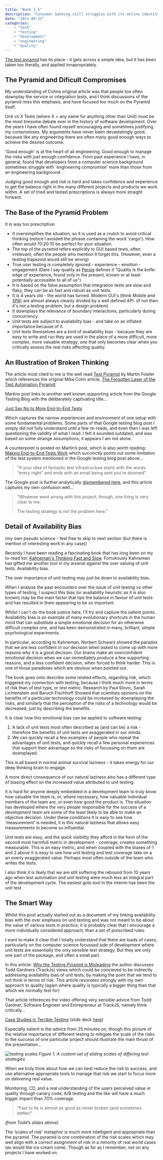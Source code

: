 ```yaml
---
title: "Bank 1.5"
description: "Consumer banking still struggles with its online identity."
date: "2011-09-23"
categories: 
    - "tech"
    - "testing"
    - "development"
    - "engineering"
    - "quality"
---
```


[The test pyramid](https://www.mountaingoatsoftware.com/blog/the-forgotten-layer-of-the-test-automation-pyramid) has its place - it gets across a simple idea, but it has been taken too literally, and applied innapropriately.

<!--more-->

The Pyramid and Dificult Compromises
-------------

My understanding of Cohns original article was that people too often downplay the service or integration tests, and I think discussions of the pyramid miss this emphasis, and have focused too much on the Pyramid itself.

Unit vs X Tests (where X = any name for anything other than Unit)  must be the most tiresome debate ever in the history of software development. Over the years I have often found myself encouraging and sometimes justifying my compromises. My arguments have never been devastatingly good, because like any engineering there are often many good enough ways to achieve the desired outcome.

'Good enough' is at the heart of all engineering. Good enough to manage the risks with just enough confidence. From past experience I have, in general, found that developers from a computer science background sometimes struggle with 'engineering compromise' more than those from an engineering background.

Judging good enough and risk is hard and takes confidence and experience to get the balance right in the many different projects and products we work within. A set of tried and tested prescriptions is always more straight forward. 

The Base of the Pyramid Problem
-------------------------------

It is way too prescriptive:

* It oversimplifies the situation, so it is used as a crutch to avoid critical thinking (notice I avoided the phrase containing the word 'cargo'). How often would 70:20:10 be perfect for your situation. 
* The top of the pyramid refers explicitly to GUI based tests, often irrelevant, often the people who mention it forget this. (However, even a testing trapezoid would still be wrong)
* True user testing is completely ignored - experience - emotion - engagement (Dare I say quality as [Persig](https://en.wikipedia.org/wiki/Zen_and_the_Art_of_Motorcycle_Maintenance) defines it "Quality is the knife-edge of experience, found only in the present, known or at least potentially accessible to all of us")
* It is based on the false assumption that integration tests are slow and flaky, they can be as fast and robust as unit tests.
* It is 4 years old - the world has turned. Modern GUI's (think Mobile and [SPA](https://en.wikipedia.org/wiki/Single-page_application)) are almost always cleanly divided by a well defined API. (if not then it's not a testing problem, but a design problem)
* It downplays the relevance of boundary interactions, particularly during concurrency.
* Unit tests are subject to availability bias - and take on an inflated importance because of it.
* Unit tests themselves are a kind of availability bias - because they are easy to write and run they are used in the place of a more difficult, more complex, more valuable strategy, one that only becomes clear when you critically assess the real risks affecting quality. 

An Illustration of Broken Thinking
----------------------------------
The article most cited to me is the well read [Test Pyramid](http://martinfowler.com/bliki/TestPyramid.html) by Martin Fowler which references the original Mike Cohn article, [The Forgotten Layer of the Test Automation Pyramid](https://www.mountaingoatsoftware.com/blog/the-forgotten-layer-of-the-test-automation-pyramid) 

Martins post links to another well known supporting article from the Google Testing Blog with the deliberately captivating title...

[Just Say No to More End-to-End Tests](http://googletesting.blogspot.ch/2015/04/just-say-no-to-more-end-to-end-tests.html)

Which captures the narrow experiences and environment of one setup with some fundamental problems. Some parts of that Google testing blog post I simply did not fully understand until a few re-reads, and even then I was left questioning the validity of what I read. I felt it sounded outdated, and was based on some strange assumptions, it appears I am not alone.

A counterpoint is posted on Martin’s post, which is also worth reading: [Making End-to-End Tests Work](https://www.symphonious.net/2015/04/30/making-end-to-end-tests-work/) which succinctly points out some limitation of the test system mentioned in the Google testing blog post above...

> "If your idea of fantastic test infrastructure starts with the words “every night” and ends with an email being sent you’re doomed"

The Google post is further analytically [dismembered here](http://bryanpendleton.blogspot.com.au/2015/04/on-testing-strategies-and-end-to-end.html?m=1), and this article captures my own confusion well...

> "Whatever went wrong with this project, though, one thing is very clear to me:
>
> The testing strategy is not the problem here."

Detail of Availability Bias
---------------------------------
(my own pseudo science - feel free to skip to next section (but there is mention of interesting work in any case))

Recently I have been reading a fascinating book that has long been on my to-read list: [Kahneman's Thinking Fast and Slow](http://www.amazon.co.uk/Thinking-Fast-Slow-Daniel-Kahneman/dp/0141033576). Fortuitously Kahneman has gifted me another tool in my arsenal against the over valuing of unit tests. Availability bias.

The over importance of unit testing may just be down to availability bias. 

When I analyse the past encounters over the issue of unit testing vs other types of testing, I suspect this bias (or availability heuristic as it is also known) may be the main factor that tips the balance in favour of unit tests and has resulted in them appearing to be so important.

Whilst I can't do the book justice here, I'll try and capture the salient points. Availability bias is an example of many evolutionary shortcuts in the human mind that can substitute a simple emotional decision for an otherwise difficult complex one, and has been demonstrated in many, brilliant, simple psychological experiments.

In particular, according to Kahneman, Norbert Schwarz showed the paradox that we are less confident in our decision when asked to come up with more reasons why it is a good decision. Our brains make an overconfident emotional decision when we can immediately produce a few supporting reasons, and a less confident decision, when forced to think harder. This is one of those paradoxes which are obvious when pointed out.

The book goes onto describe some related effects, regarding risk, which triggered my connection with testing, because I think much more in terms of risk than of test type, or test metric. Research by Paul Slovic, Sarah Lichtenstein and Baruch Fischhoff Showed that scientists opinions on the benefits of a particular technology could be increased by downplaying the risks, and similarly that the perception of the risks of a technology would be decreased, just by describing the benefits.

It is clear how this emotional bias can be applied to software testing: 

1. A lack of unit tests most often described as (and can be) a risk - therefore the benefits of unit tests are exaggerated in our minds.
2. We can quickly recall a few examples of people who repeat the advantages of unit tests, and quickly recall a few personal experiences that support their advantage so the risks of focussing on them are downplayed.

This is all based in normal animal survival laziness - it takes energy for our deep thinking brain to engage.

A more direct consequence of our natural laziness also has a different type of biasing effect on the increased value attributed to unit testing. 

It is hard for anyone deeply embedded in a development team to truly know how valuable the team is, or, where necessary, how valuable individual members of the team are, or even how good the product is. The situation has developed where the very people responsible for the success of a development team are some of the least likely to be able to make an objective decision. Under these conditions it is easy to see how 'measurement' is needed, it is this natural laziness that allows easy measurements to become so influential.

Unit tests are easy, and the quick visibility they afford in the form of the second most harmfull metric in development - coverage, creates something measurable. This is an easy metric, and when coupled with the biases of 1 and 2 above it is easy to see how unit testing and test coverage take on a an overly exaggerated value. Perhaps most often outside of the team who writes the tests.

I also think it is likely that we are still suffering the rebound from 10 years ago when test automation and unit testing were much less an integral part of the development cycle. The easiest goto tool in the interim has been the unit test.

The Smart Way
-------------

Whilst this post actually started out as a document of my linking availability bias with the over emphasis on unit testing and was not meant to be about the value of various tests in practice, it is probably clear that I encourage a more individually considered approach, than a set of prescribed rules.

I want to make it clear that I totally understand that there are loads of cases, particularly on the computer science focussed side of development where unit tests are essentially the only sensible test strategy. But they are only one part of the package, and often a small part.

In this article: [Why the Testing Pyramid is Misleading](http://www.joecolantonio.com/2015/12/09/why-the-testing-pyramid-is-misleading-think-scales/) the author discusses Todd Gardners (TrackJs) views which could be concieved to be indirectly addressing availability bias of unit tests, by making the point that we tend to not think in terms of risk. This article resonates strongly with my own approach to quality (again where quality is typically a bigger thing than that which we normally test for)

That article references the video offering very sensible advice from Todd Gardner, Software Engineer and Entrepreneur at TrackJS, namely think critically...

[Case Studies in Terrible Testing](https://vimeo.com/144684986)
(slide deck [here](http://www.slideshare.net/todd3091/case-studies-in-terrible-testing))

Especially salient is the advice from 25 minutes on, though this picture of the relative importance of different testing to mitigate the scale of the risks to the success of one particular project should illustrate the main thrust of the presentation...

![testing scales](https://lh3.googleusercontent.com/-uyf9z1SiSgw/Vnft1EYuFaI/AAAAAAAAMlQ/j_PQhbHL-jI/w1167-d-h870-p-rw "Testing Scales")
_Figure 1. A custom set of sliding scales of differing test strategies_
 
When we truly think about how we can best reduce the risk to success, and use alternative appropriate tools to manage that risk we start to focus more on delivering real value. 

Monitoring, CD, and a real understanding of the users perceived value or quality through canary code, A/B testing and the like will have a much bigger impact than 70% coverage.

> "Fast to fix is almost as good as never broken (and sometimes better)" 

_(from Todd’s slides above)_

The ‘scales of risk’ metaphor is much more intelligent and appropriate than the pyramid. The pyramid is one combination of the risk scales which may well align with a correct assignment of risk in a minority of real world cases (as would the ice cream cone). Though as far as I remember, not on any projects I have worked on.


